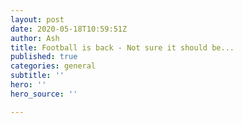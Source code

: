 ```yaml
---
layout: post
date: 2020-05-18T10:59:51Z
author: Ash
title: Football is back - Not sure it should be...
published: true
categories: general
subtitle: ''
hero: ''
hero_source: ''

---
```

